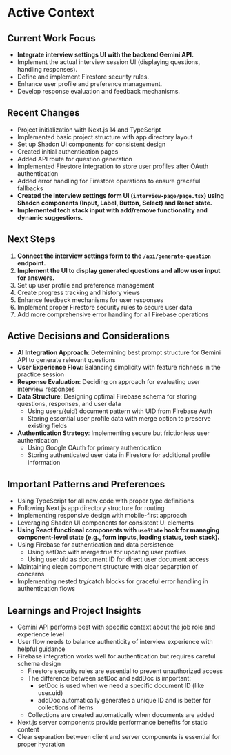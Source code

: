 # Active Context

## Current Work Focus
- **Integrate interview settings UI with the backend Gemini API.**
- Implement the actual interview session UI (displaying questions, handling responses).
- Define and implement Firestore security rules.
- Enhance user profile and preference management.
- Develop response evaluation and feedback mechanisms.

## Recent Changes
- Project initialization with Next.js 14 and TypeScript
- Implemented basic project structure with app directory layout
- Set up Shadcn UI components for consistent design
- Created initial authentication pages
- Added API route for question generation
- Implemented Firestore integration to store user profiles after OAuth authentication
- Added error handling for Firestore operations to ensure graceful fallbacks
- **Created the interview settings form UI (`interview-page/page.tsx`) using Shadcn components (Input, Label, Button, Select) and React state.**
- **Implemented tech stack input with add/remove functionality and dynamic suggestions.**

## Next Steps
1. **Connect the interview settings form to the `/api/generate-question` endpoint.**
2. **Implement the UI to display generated questions and allow user input for answers.**
3. Set up user profile and preference management
4. Create progress tracking and history views
5. Enhance feedback mechanisms for user responses
6. Implement proper Firestore security rules to secure user data
7. Add more comprehensive error handling for all Firebase operations

## Active Decisions and Considerations
- **AI Integration Approach**: Determining best prompt structure for Gemini API to generate relevant questions
- **User Experience Flow**: Balancing simplicity with feature richness in the practice session
- **Response Evaluation**: Deciding on approach for evaluating user interview responses
- **Data Structure**: Designing optimal Firebase schema for storing questions, responses, and user data
  - Using users/{uid} document pattern with UID from Firebase Auth
  - Storing essential user profile data with merge option to preserve existing fields
- **Authentication Strategy**: Implementing secure but frictionless user authentication
  - Using Google OAuth for primary authentication
  - Storing authenticated user data in Firestore for additional profile information

## Important Patterns and Preferences
- Using TypeScript for all new code with proper type definitions
- Following Next.js app directory structure for routing
- Implementing responsive design with mobile-first approach
- Leveraging Shadcn UI components for consistent UI elements
- **Using React functional components with `useState` hook for managing component-level state (e.g., form inputs, loading status, tech stack).**
- Using Firebase for authentication and data persistence
  - Using setDoc with merge:true for updating user profiles
  - Using user.uid as document ID for direct user document access
- Maintaining clean component structure with clear separation of concerns
- Implementing nested try/catch blocks for graceful error handling in authentication flows

## Learnings and Project Insights
- Gemini API performs best with specific context about the job role and experience level
- User flow needs to balance authenticity of interview experience with helpful guidance
- Firebase integration works well for authentication but requires careful schema design
  - Firestore security rules are essential to prevent unauthorized access
  - The difference between setDoc and addDoc is important:
    - setDoc is used when we need a specific document ID (like user.uid)
    - addDoc automatically generates a unique ID and is better for collections of items
  - Collections are created automatically when documents are added
- Next.js server components provide performance benefits for static content
- Clear separation between client and server components is essential for proper hydration